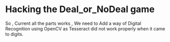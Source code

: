 # Hacking the Deal_or_NoDeal game

So , Current all the parts works , We need to Add a way of Digital Recognition using OpenCV as Tesseract did not work properly when it came to digits.
